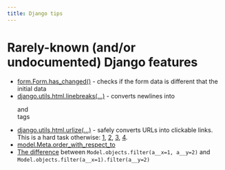 ```yaml
---
title: Django tips
---
```


# Rarely-known (and/or undocumented) Django features

* [form.Form.has_changed()](https://code.djangoproject.com/browser/django/tags/releases/1.3/django/forms/forms.py#L316) - checks if the form data is different that the initial data
* [django.utils.html.linebreaks(...)](https://code.djangoproject.com/browser/django/tags/releases/1.3.1/django/utils/html.py#L71) - converts newlines into <p> and <br> tags
* [django.utils.html.urlize(...)](https://code.djangoproject.com/browser/django/tags/releases/1.3.1/django/utils/html.py#L102) - safely converts URLs into clickable links.
  This is a hard task otherwise:
    [1](http://stackoverflow.com/questions/37684/how-to-replace-plain-urls-with-links),
    [2](http://www.codinghorror.com/blog/2008/10/the-problem-with-urls.html),
    [3](http://www.ietf.org/rfc/rfc1738.txt),
    [4](http://www.codinghorror.com/blog/2008/08/protecting-your-cookies-httponly.html).
* [model.Meta.order_with_respect_to](https://docs.djangoproject.com/en/dev/ref/models/options/#order-with-respect-to)
* [The difference](https://docs.djangoproject.com/en/1.3/topics/db/queries/#spanning-multi-valued-relationships) between ```Model.objects.filter(a__x=1, a__y=2)``` and ```Model.objects.filter(a__x=1).filter(a__y=2)```
